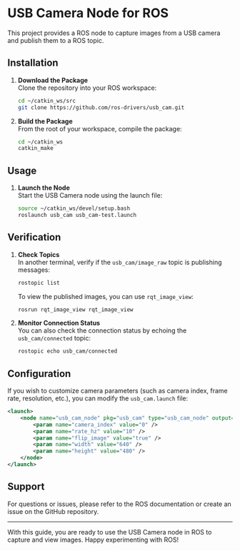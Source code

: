 # USB Camera Node for ROS

This project provides a ROS node to capture images from a USB camera and publish them to a ROS topic.

## Installation

1. **Download the Package**  
   Clone the repository into your ROS workspace:
   ```bash
   cd ~/catkin_ws/src
   git clone https://github.com/ros-drivers/usb_cam.git
   ```

2. **Build the Package**  
   From the root of your workspace, compile the package:
   ```bash
   cd ~/catkin_ws
   catkin_make
   ```

## Usage

1. **Launch the Node**  
   Start the USB Camera node using the launch file:
   ```bash
   source ~/catkin_ws/devel/setup.bash
   roslaunch usb_cam usb_cam-test.launch
   ```

## Verification

1. **Check Topics**  
   In another terminal, verify if the `usb_cam/image_raw` topic is publishing messages:
   ```bash
   rostopic list
   ```
   To view the published images, you can use `rqt_image_view`:
   ```bash
   rosrun rqt_image_view rqt_image_view
   ```

2. **Monitor Connection Status**  
   You can also check the connection status by echoing the `usb_cam/connected` topic:
   ```bash
   rostopic echo usb_cam/connected
   ```

## Configuration

If you wish to customize camera parameters (such as camera index, frame rate, resolution, etc.), you can modify the `usb_cam.launch` file:

```xml
<launch>
    <node name="usb_cam_node" pkg="usb_cam" type="usb_cam_node" output="screen">
        <param name="camera_index" value="0" />
        <param name="rate_hz" value="10" />
        <param name="flip_image" value="true" />
        <param name="width" value="640" />
        <param name="height" value="480" />
    </node>
</launch>
```

## Support

For questions or issues, please refer to the ROS documentation or create an issue on the GitHub repository.

---

With this guide, you are ready to use the USB Camera node in ROS to capture and view images. Happy experimenting with ROS!
```

